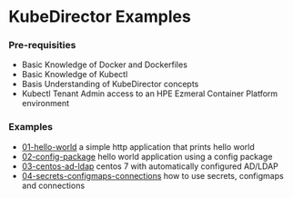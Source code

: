 # KubeDirector Examples

### Pre-requisities

 - Basic Knowledge of Docker and Dockerfiles
 - Basic Knowledge of Kubectl
 - Basis Understanding of KubeDirector concepts
 - Kubectl Tenant Admin access to an HPE Ezmeral Container Platform environment

### Examples

 - [01-hello-world](./01-hello-world) a simple http application that prints hello world
 - [02-config-package](./02-config-package) hello world application using a config package
 - [03-centos-ad-ldap](./03-centos-ad-ldap) centos 7 with automatically configured AD/LDAP
 - [04-secrets-configmaps-connections](./04-secrets-configmaps-connections) how to use secrets, configmaps and connections
